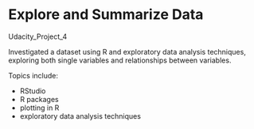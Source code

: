 # Explore and Summarize Data 
Udacity_Project_4

Investigated a dataset using R and exploratory data analysis techniques, exploring both single variables and relationships between variables.

Topics include:

- RStudio
- R packages
- plotting in R
- exploratory data analysis techniques
